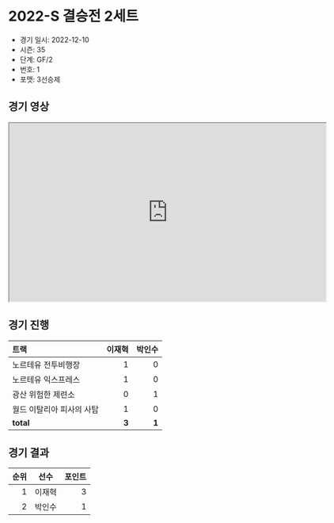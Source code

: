 # 2022-S 결승전 2세트

- 경기 일시: 2022-12-10
- 시즌: 35
- 단계: GF/2
- 번호: 1
- 포맷: 3선승제





## 경기 영상
<iframe width="640" height="360" allow="fullscreen;"
src="https://www.youtube.com/embed/XJp9tbawQHk">
</iframe>

## 경기 진행

| 트랙 | 이재혁 | 박인수 |
|:---|---:|---:|
| 노르테유 전투비행장 | 1 | 0 |
| 노르테유 익스프레스 | 1 | 0 |
| 광산 위험한 제련소 | 0 | 1 |
| 월드 이탈리아 피사의 사탑 | 1 | 0 |
| __total__ | __3__ | __1__ |




## 경기 결과

| 순위 | 선수 | 포인트 |
|---:|:---:|---:|
| 1 | 이재혁 | 3 |
| 2 | 박인수 | 1 |


